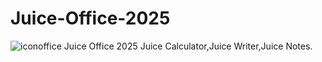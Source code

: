 # Juice-Office-2025
![iconoffice](https://github.com/user-attachments/assets/37def7ef-5c97-4bf1-8029-e7c67e6d309b)
Juice Office 2025
Juice Calculator,Juice Writer,Juice Notes.
